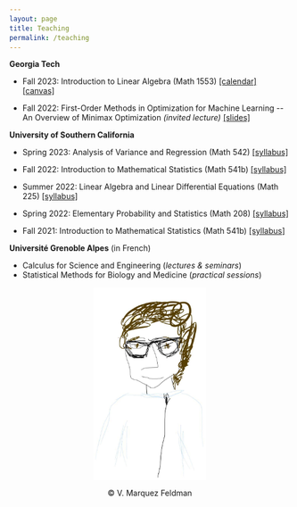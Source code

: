 ```yaml
---
layout: page
title: Teaching
permalink: /teaching
---
```

  
  
__Georgia Tech__  

* Fall 2023: Introduction to Linear Algebra (Math 1553)
[[calendar]](https://chrisj.math.gatech.edu/23f/1553/2023f-schedule.html) 
[[canvas]](https://gatech.instructure.com/courses/326018)  
  
* Fall 2022: First-Order Methods in Optimization for Machine Learning --   
An Overview of Minimax Optimization _(invited lecture)_
[[slides]](assets/slides/slides-minimax-GATech.pdf)  

__University of Southern California__  

* Spring 2023: Analysis of Variance and Regression (Math 542)
[[syllabus]](assets/teaching/Syllabus-M542-S2023.pdf)  

* Fall 2022: Introduction to Mathematical Statistics (Math 541b)
[[syllabus]](assets/teaching/Syllabus-M541b-F2022.pdf)  
    
* Summer 2022: Linear Algebra and Linear Differential Equations (Math 225)
[[syllabus]](assets/teaching/Syllabus-M225-Su2022.pdf)  
  
* Spring 2022: Elementary Probability and Statistics (Math 208)
[[syllabus]](assets/teaching/Syllabus-M208-S2022.pdf)  
  
* Fall 2021: Introduction to Mathematical Statistics (Math 541b)
[[syllabus]](assets/teaching/Syllabus-M541b-F2021.pdf)  
  

__Université Grenoble Alpes__ (in French)  

* Calculus for Science and Engineering (_lectures & seminars_)    
* Statistical Methods for Biology and Medicine (_practical sessions_)  

<p align = "center">
<img src="sketch_vicky.jpg" alt="Sketch by Vicky" width="40%" align="center" hspace="20">  
</p>  
<p align = "center">
&copy; V. Marquez Feldman
</p>  